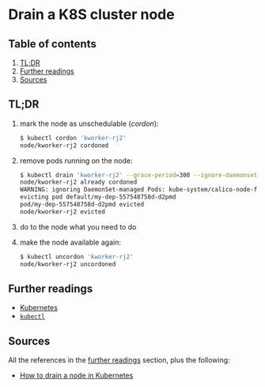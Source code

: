 # Drain a K8S cluster node

## Table of contents <!-- omit in toc -->

1. [TL;DR](#tldr)
1. [Further readings](#further-readings)
1. [Sources](#sources)

## TL;DR

1. mark the node as unschedulable (_cordon_):

   ```sh
   $ kubectl cordon 'kworker-rj2'
   node/kworker-rj2 cordoned
   ```

1. remove pods running on the node:

   ```sh
   $ kubectl drain 'kworker-rj2' --grace-period=300 --ignore-daemonsets=true
   node/kworker-rj2 already cordoned
   WARNING: ignoring DaemonSet-managed Pods: kube-system/calico-node-fl8dl, kube-system/kube-proxy-95vdf
   evicting pod default/my-dep-557548758d-d2pmd
   pod/my-dep-557548758d-d2pmd evicted
   node/kworker-rj2 evicted
   ```

1. do to the node what you need to do
1. make the node available again:

   ```sh
   $ kubectl uncordon 'kworker-rj2'
   node/kworker-rj2 uncordoned
   ```

## Further readings

- [Kubernetes]
- [`kubectl`][kubectl]

## Sources

All the references in the [further readings] section, plus the following:

- [How to drain a node in Kubernetes]

<!-- project's references -->
<!-- in-article references -->
[further readings]: #further-readings

<!-- internal references -->
[kubectl]: kubectl.md
[kubernetes]: README.md

<!-- external references -->
[how to drain a node in kubernetes]: https://linuxhandbook.com/kubectl-drain-node/
